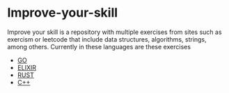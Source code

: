# Improve-your-skill

Improve your skill is a repository with multiple exercises from sites such as exercism or leetcode that include data structures, algorithms, strings, among others.
Currently in these languages are these exercises
* [GO](https://golang.org/)
* [ELIXIR](https://elixir-lang.org/)
* [RUST](https://www.rust-lang.org/)
* [C++](https://isocpp.org/)
